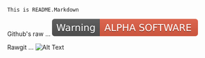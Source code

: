 <code color="red">This is README.Markdown</code>

Github's raw ...
![Alt Text](https://github.com/rdebath/test/raw/master/Warning.svg)

Rawgit ...
![Alt Text](https://rawgit.com/rdebath/test/master/Warning.svg)

